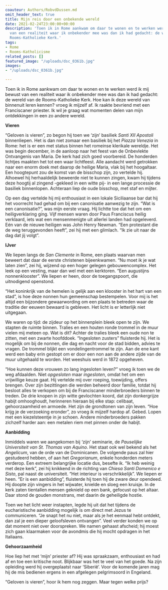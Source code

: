 ```yaml
---
coauteur: Authors/RobvdDussen.md
omit_header_text: true
title: Mijn reis door een onbekende wereld
date: 2021-02-24T23:00:00+00:00
description: 'Toen ik in Rome aankwam om daar te wonen en te werken werd ik mij bewust
  van een realiteit waar ik onbekender mee was dan ik had gedacht: de wereld van de
  Rooms-Katholieke Kerk.'
tags:
- Rome
- Rooms-Katholicisme
related_posts: []
featured_image: "/uploads/dsc_0361b.jpg"
images:
- "/uploads/dsc_0361b.jpg"

---
```

Toen ik in Rome aankwam om daar te wonen en te werken werd ik mij bewust van een realiteit waar ik onbekender mee was dan ik had gedacht: de wereld van de Rooms-Katholieke Kerk. Hoe kan ik deze wereld van binnenuit leren kennen? vroeg ik mijzelf af. Ik raakte bevriend met een Franciscaner priester. Ik wil je graag wat momenten delen van mijn ontdekkingen in een zo andere wereld.

**Vieren**

“Geloven is vieren”, zo begon hij toen we ‘zijn’ basiliek _Santi XII Apostoli_ binnenliepen. Het is dan niet zomaar een basiliek bij het _Piazza Venezia_ in Rome: het is er een met status binnen het romeinse klerikale wereldje. Het was begin december, in de aanloop naar het feest van de Onbevlekte Ontvangenis van Maria. De kerk had zich goed voorbereid. De honderden lichtjes maakten het tot een waar lichtfeest. Alle aandacht werd getrokken naar een enorm doek met daarop de heilige Maria, vlak bij het hoogaltaar. Een hoogtepunt zou de komst van de bisschop zijn, zo vertelde hij. Alhoewel hij herhaaldelijk beweerde niet te kunnen zingen, kwam hij tijdens deze hoogtij al zingend -gekleed in een witte pij- in een lange processie de basiliek binnenlopen. Achteraan liep de oude bisschop, met staf en mijter.

Op een dag vertelde hij mij enthousiast in een lokale Siciliaanse bar dat hij het voorrecht had gehad om bij een canonisatie aanwezig te zijn. “Wat is een canonisatie?”, was mijn eerste vraag. Hij lichtte toe dat het om een heiligverklaring ging. Vijf mensen waren door Paus Franciscus heilig verklaard, iets wat een mensenmenigte uit allerlei landen had opgeleverd. Eén van de nieuwe heiligen was John Henry Newman. “Een protestant die de weg teruggevonden heeft”, zei hij met een glimlach. “Ik zie uit naar de dag dat jij volgt”.

**IJver**

We liepen langs de _San Clemente_ in Rome, een plaats waarvan men beweert dat daar de eerste christenen bijeenkwamen. “Nu moet ik je wat laten zien”, zei hij, wijzend op een hoger gelegen gebouwencomplex. Het leek op een vesting, maar dan wel met een kerktoren. “Een augustijns nonnenklooster”. We liepen er heen, door de toegangspoort, die uitnodigend openstond.

“Het koninkrijk van de hemelen is gelijk aan een klooster in het hart van een stad”, is hoe deze nonnen hun gemeenschap bestempelen. Voor mij is het altijd een bijzondere gewaarwording om een plaats te betreden waar de traditie der eeuwen bewaard is gebleven. Het licht is er letterlijk niet uitgegaan.

We waren op tijd: de zijdeur op het binnenplein bleek open te zijn. We stapten de ruimte binnen. Tralies en een houten ronde trommel in de muur vielen mij meteen op. Wat is dit? Achter de tralies bleek een oude non te zitten, met een zwarte hoofddoek. “Ingesloten zusters” fluisterde hij. Het is mogelijk om bij de nonnen, die dag en nacht voor de stad bidden, advies te vragen. De trommel blijkt een vondelingentrommel te zijn. Aan de ene kant werd een baby erin gestopt om er door een non aan de andere zijde van de muur uitgehaald te worden. Het weeshuis werd in 1872 opgeheven.

“Hoe kunnen deze vrouwen zo lang ingesloten leven?” vroeg ik toen we de weg afdaalden. Niet _opgesloten_ maar _ingesloten_, omdat het om een vrijwillige keuze gaat. Hij vertelde mij over roeping, toewijding, offers brengen. Over zijn bezittingen die werden beheerd door familie, totdat hij besloot alles te verkopen om bij de Franciscaner minderbroeders binnen te treden. De drie knopen in zijn witte gevlochten koord, dat zijn donkergrijze habijt omhooghoudt, herinneren hieraan bij elke stap: celibaat, gehoorzaamheid en armoede. Het zijn de grondtonen van zijn leven. “Hoe krijg je de verzoeking eronder”, zo vroeg ik mijzelf hardop af. Gebed. Lopen met een kiezelsteentje in je schoen. Andere minderbroeders pakken zichzelf harder aan: een metalen riem met pinnen onder de habijt.

**Aanbidding**

Inmiddels waren we aangekomen bij ‘zijn’ seminarie, de _Pauselijke Universiteit van St. Thomas van Aquino_. Het staat ook wel bekend als het _Angelicum_, van de orde van de Dominicanen. De volgende paus zal hier gestudeerd hebben, of aan het _Gregorianum_, enkele honderden meters verderop. Een extreem belangrijke locatie dus, besefte ik. “Ik heb weinig met deze kerk”, zei hij knikkend in de richting van _Chiesa Santi Domenico e Sisto_, pal naast de universiteit. “Het interieur is verschrikkelijk”. We liepen er heen. “Er is een aanbidding”, fluisterde hij toen hij de zware deur opendeed. Hij doopte zijn vingers in het wijwater, knielde en sloeg een kruisje. In de kerk zaten tientallen mensen geknield op een bank, gefocust op het altaar. Daar stond de gouden monstrans, met daarin de geheiligde hostie.

Toen we het licht weer instapten, legde hij uit dat het tijdens de eucharistische aanbidding mogelijk is om direct met Jezus te communiceren. “Je snapt het nu niet, maar als je het eenmaal hebt ontdekt, dan zal je een dieper geloofsleven ontvangen”. Veel verder konden we op dat moment niet over doorspreken. We namen gehaast afscheid; hij moest zich gaan klaarmaken voor de avondmis die hij mocht opdragen in het Italiaans.

**Gehoorzaamheid**

Hoe liep het met ‘mijn’ priester af? Hij was spraakzaam, enthousiast en had af en toe een kritische noot. Blijkbaar was het te veel van het goede. Na zijn opleiding werd hij overgeplaatst naar ‘Siberië’. Voor de komende jaren mag hij de mis bedienen ergens in een afgelegen pelgrimsoord in Engeland.

“Geloven is vieren”, hoor ik hem nog zeggen. Maar tegen welke prijs?